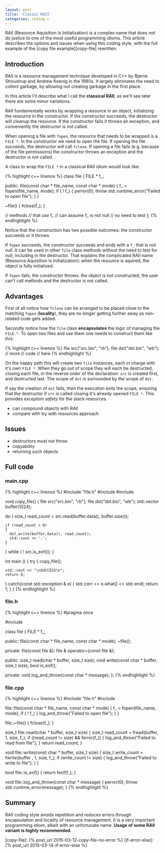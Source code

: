 ```yaml
---
layout: post
title: 'Classic RAII'
categories: coding c
---
```


RAII (Resource Aquisition Is Initialization) is a complex name that does not do
justice to one of the most useful programming idioms.  This article describes
the options and issues when using this coding style, with the full example of
the [copy file example][copy-file] rewritten.


## Introduction

RAII is a resource management technique developed in C++ by Bjarne Stroustrup
and Andrew Koenig in the 1980s. It largely eliminates the need to collect
garbage, by allowing not creating garbage in the first place.

In this article I'll describe what I call the **classical RAII**, as we'll see
later there are some minor variations.

RAII fundamentally works by wrapping a resource in an object, initializing the
resource in the constructor. If the constructor succeeds, the destructor will
cleanup the resource. If the constructor fails it throws an exception, and
conveniently the destructor is not called.

When opening a file with `fopen`, the resource that needs to be wrapped is a
`FILE *`. In the constructor we need to open the file. If opening the file
succeeds, the destructor will call `fclose`. If opening a file fails (e.g.
because of the file permissions) the constructor throws an exception and the
destructor is not called.

A class to wrap the `FILE *` in a classical RAII idiom would look like:

{% highlight c++ linenos %}
class file
{
  FILE * f_;

public:
  file(const char * file_name, const char * mode)
  {
    f_ = fopen(file_name, mode);
    if ( ! f_)
    {
      perror(0);
      throw std::runtime_error("Failed to open file");
    }
  }

  ~file()
  {
    fclose(f_);
  }

  // methods
  // that use f_
  // can assume f_ is not null
  // no need to test
};
{% endhighlight %}

Notice that the construction has two possible outcomes: the constructor
succeeds or it throws.

If `fopen` succeeds, the constructor succeeds and ends with a `f_` that is not
null. It can be used in other `file` class methods without the need to test for
null, including in the destructor. That explains the complicated RAII name
(Resource Aquisition Is Initialization): when the resource is aquired, the
object is fully initialized.

If `fopen` fails, the constructor throws: the object is not constructed, the
user can't call methods and the destructor is not called.


## Advantages

First of all notice how `fclose` can be arranged to be placed close to the
matching `fopen` (**locality**), they are no longer getting further away as
non-related code gets added.

Secondly notice how the `file` class **encapsulates** the logic of managing the
`FILE *`. To open two files and use them one needs to construct them like this:

{% highlight c++ linenos %}
file src("src.bin", "rb");
file dst("dst.bin", "wb");
// more
// code
// here
{% endhighlight %}

On the happy path this will create two `file` instances, each in charge with
it's own `FILE *`. When they go out of scope they will each be destructed,
closing each file, in the reverse order of the declaration: `src` is created
first, and destructed last. The scope of `dst` is surrounded by the scope of
`dst`.

If say the creation of `dst` fails, then the execution exits the scope,
ensuring that the destructor if `src` is called closing it's already opened
`FILE *`. This provides *exception safety* for the stack resources.

  - can compound objects with RAII
  - compare with try with resources approach


## Issues

- destructors must not throw
- copyability
- returning such objects

## Full code

### main.cpp
{% highlight c++ linenos %}
#include "file.h"
#include <vector>
#include <iostream>

void copy_file()
{
  file src("src.bin", "rb");
  file dst("dst.bin", "wb");
  std::vector<char> buffer(1024);

  do
  {
    size_t read_count = src.read(buffer.data(), buffer.size());

    if (read_count > 0)
    {
      dst.write(buffer.data(), read_count);
      std::cout << '.';
    }
  } while ( ! src.is_eof());
}

int main ()
{
  try
  {
    copy_file();

    std::cout << "\nSUCCESS\n";
    return 0;
  }
  catch(const std::exception & e)
  {
    std::cerr << e.what() << std::endl;
    return 1;
  }
}
{% endhighlight %}


### file.h
{% highlight c++ linenos %}
#pragma once

#include <cstdio>

class file
{
  FILE * f_;

public:
  file(const char * file_name, const char * mode);
  ~file();

private:
  file(const file &);
  file & operator=(const file &);

public:
  size_t read(char * buffer, size_t size);
  void write(const char * buffer, size_t size);
  bool is_eof();

private:
  void log_and_throw(const char * message);
};
{% endhighlight %}


### file.cpp
{% highlight c++ linenos %}
#include "file.h"
#include <stdexcept>

file::file(const char * file_name, const char * mode)
{
  f_ = fopen(file_name, mode);
  if ( ! f_)
  {
    log_and_throw("Failed to open file");
  }
}

file::~file()
{
  fclose(f_);
}

size_t file::read(char * buffer, size_t size)
{
  size_t read_count = fread(buffer, 1, size, f_);
  if ((read_count != size) && ferror(f_))
  {
    log_and_throw("Failed to read from file");
  }
  return read_count;
}

void file::write(const char * buffer, size_t size)
{
  size_t write_count = fwrite(buffer , 1, size, f_);
  if (write_count != size)
  {
    log_and_throw("Failed to write to file");
  }
}

bool file::is_eof()
{
  return feof(f_);
}

void file::log_and_throw(const char * message)
{
  perror(0);
  throw std::runtime_error(message);
}
{% endhighlight %}


## Summary

RAII coding style avoids repetition and reduces errors through encapsulation
and locality of resource management. It is a very important programming idiom,
albeit with an unfortunate name. **Usage of some RAII variant is highly
recommended**.


[copy-file]:     {% post_url 2015-03-12-copy-file-no-error %}
[if-error-else]: {% post_url 2015-03-14-if-error-else %}
